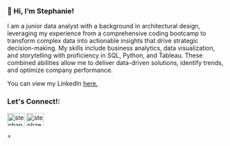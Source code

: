 ### 👋 Hi, I’m Stephanie! 

<p align='left'>I am a junior data analyst with a background in architectural design, leveraging my experience from a comprehensive coding bootcamp to transform complex data into actionable insights that drive strategic decision-making.
My skills include business analytics, data visualization, and storytelling with proficiency in SQL, Python, and Tableau. These combined abilities allow me to deliver data-driven solutions, identify trends, and optimize company performance. 
</p>
<p align='left'> You can view my LinkedIn <a href='https://www.linkedin.com/in/stephanie-zeng-863664271/ ' target=_blank><u>here</u>.</a></p>



<h3 align="left">Let's Connect!:</h3>
<a href="https://linkedin.com/in/stephanie-zeng-863664271" target="blank"><img align="center" src="https://raw.githubusercontent.com/rahuldkjain/github-profile-readme-generator/master/src/images/icons/Social/linked-in-alt.svg" alt="stephanie-zeng-863664271" height="30" width="40" /></a>
<a href="https://kaggle.com/stephzeng" target="blank"><img align="center" src="https://raw.githubusercontent.com/rahuldkjain/github-profile-readme-generator/master/src/images/icons/Social/kaggle.svg" alt="stephzeng" height="30" width="40" /></a>
</p>


⚡ 

<!---
stxphz/stxphz is a ✨ special ✨ repository because its `README.md` (this file) appears on your GitHub profile.
You can click the Preview link to take a look at your changes.
--->





 


